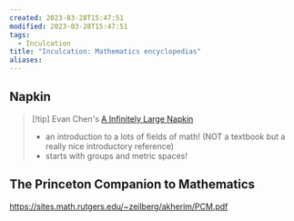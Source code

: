 ```yaml
---
created: 2023-03-28T15:47:51
modified: 2023-03-28T15:47:51
tags:
  - Inculcation
title: "Inculcation: Mathematics encyclopedias"
aliases:
---
```


## Napkin

> [!tip] Evan Chen's [A Infinitely Large Napkin](https://venhance.github.io/napkin/Napkin.pdf)
>- an introduction to a lots of fields of math! (NOT a textbook but a really nice introductory reference)
>- starts with groups and metric spaces! 

## The Princeton Companion to Mathematics

https://sites.math.rutgers.edu/~zeilberg/akherim/PCM.pdf
